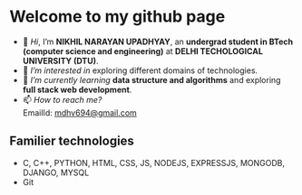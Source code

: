 # Welcome to my github page
- 👋 *Hi*, I’m **NIKHIL NARAYAN UPADHYAY**, an **undergrad student in BTech (computer science and engineering)** at **DELHI TECHOLOGICAL UNIVERSITY (DTU)**.
- 👀 *I’m interested in* exploring different domains of technologies.
- 🌱 *I’m currently learning* **data structure and algorithms** and exploring **full stack web development**.
- 📫 *How to reach me?* <br> EmailId: mdhv694@gmail.com
## Familier technologies
- C, C++, PYTHON, HTML, CSS, JS, NODEJS, EXPRESSJS, MONGODB, DJANGO, MYSQL
- Git

<!---
narayn9/narayn9 is a ✨ special ✨ repository because its `README.md` (this file) appears on your GitHub profile.
You can click the Preview link to take a look at your changes.
--->

